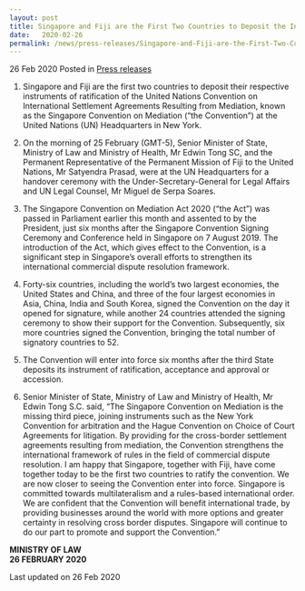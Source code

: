 ```yaml
---
layout: post
title: Singapore and Fiji are the First Two Countries to Deposit the Instrument of Ratification of the Singapore Convention on Mediation 
date:   2020-02-26
permalink: /news/press-releases/Singapore-and-Fiji-are-the-First-Two-Countries-to-Deposit-the-Instrument-of-Ratification-of-the-Singapore-Convention-on-Mediation
---
```


26 Feb 2020 Posted in [Press releases](/news/press-releases)

1.	Singapore and Fiji are the first two countries to deposit their respective instruments of ratification of the United Nations Convention on International Settlement Agreements Resulting from Mediation, known as the Singapore Convention on Mediation (“the Convention”) at the United Nations (UN) Headquarters in New York. 

2.	On the morning of 25 February (GMT-5), Senior Minister of State, Ministry of Law and Ministry of Health, Mr Edwin Tong SC, and the Permanent Representative of the Permanent Mission of Fiji to the United Nations, Mr Satyendra Prasad, were at the UN Headquarters for a handover ceremony with the Under-Secretary-General for Legal Affairs and UN Legal Counsel, Mr Miguel de Serpa Soares.

3.	The Singapore Convention on Mediation Act 2020 (“the Act”) was passed in Parliament earlier this month and assented to by the President, just six months after the Singapore Convention Signing Ceremony and Conference held in Singapore on 7 August 2019. The introduction of the Act, which gives effect to the Convention, is a significant step in Singapore’s overall efforts to strengthen its international commercial dispute resolution framework. 

4.	Forty-six countries, including the world’s two largest economies, the United States and China, and three of the four largest economies in Asia, China, India and South Korea, signed the Convention on the day it opened for signature, while another 24 countries attended the signing ceremony to show their support for the Convention. Subsequently, six more countries signed the Convention, bringing the total number of signatory countries to 52. 

5.	The Convention will enter into force six months after the third State deposits its instrument of ratification, acceptance and approval or accession.

6.	Senior Minister of State, Ministry of Law and Ministry of Health, Mr Edwin Tong S.C. said, “The Singapore Convention on Mediation is the missing third piece, joining instruments such as the New York Convention for arbitration and the Hague Convention on Choice of Court Agreements for litigation. By providing for the cross-border settlement agreements resulting from mediation, the Convention strengthens the international framework of rules in the field of commercial dispute resolution. I am happy that Singapore, together with Fiji, have come together today to be the first two countries to ratify the convention. We are now closer to seeing the Convention enter into force. Singapore is committed towards multilateralism and a rules-based international order. We are confident that the Convention will benefit international trade, by providing businesses around the world with more options and greater certainty in resolving cross border disputes. Singapore will continue to do our part to promote and support the Convention.”

<b>MINISTRY OF LAW</b>
<br>
<b>26 FEBRUARY 2020</b>

<p class="right-side-updated">Last updated on 26 Feb 2020</p>
